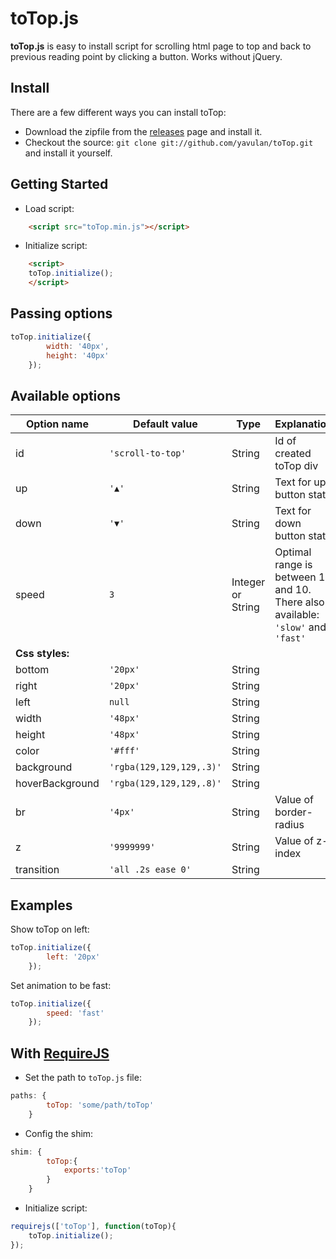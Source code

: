 # toTop.js

**toTop.js** is easy to install script for scrolling html page to top and back to previous reading point by clicking a button. Works without jQuery.

## Install
There are a few different ways you can install toTop:

* Download the zipfile from the [releases](https://github.com/yavulan/toTop/releases) page and install it. 
* Checkout the source: `git clone git://github.com/yavulan/toTop.git` and install it yourself.
   
## Getting Started
* Load script:
```HTML
    <script src="toTop.min.js"></script>
```

* Initialize script:

```HTML
    <script>
    toTop.initialize();
    </script>
```

## Passing options

```JavaScript
toTop.initialize({
        width: '40px',
        height: '40px'
    });
```


## Available options

| Option name | Default value  | Type | Explanation |
| ------- |------------|-------|------------|
| id     | `'scroll-to-top'` |String| Id of created toTop div |
| up    | `'▲'`       |String|   Text for up button state |
| down | `'▼'`        |String|    Text for down button state  |
| speed | `3`        |Integer or String|  Optimal range is between 1 and 10. There also available: `'slow'` and `'fast'` |
| **Css styles:**      |
| bottom | `'20px'`        |String|    |
| right | `'20px'`        |String|    |
| left | `null`       |String|    |
| width | `'48px'`        |String|    |
| height | `'48px'`      |String|     |
| color | `'#fff'`       |String|    |
| background | `'rgba(129,129,129,.3)'`        |String|    |
| hoverBackground | `'rgba(129,129,129,.8)'`        |String|    |
| br             | `'4px'`      |String|   Value of border-radius |
| z             | `'9999999'`      |String|   Value of z-index |
| transition | `'all .2s ease 0'`       |String|    |


## Examples

Show toTop on left:

```JavaScript
toTop.initialize({
        left: '20px'
    });
```

Set animation to be fast:

```JavaScript
toTop.initialize({
        speed: 'fast'
    });
```

## With [RequireJS](https://github.com/jrburke/requirejs)

* Set the path to `toTop.js` file:
```JavaScript
paths: {
        toTop: 'some/path/toTop'
    }
```

* Config the shim:

```JavaScript
shim: {
        toTop:{
            exports:'toTop'
        }
    }
```

* Initialize script:

```JavaScript
requirejs(['toTop'], function(toTop){
    toTop.initialize();
});
```
